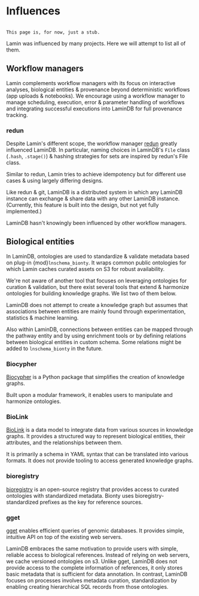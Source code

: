 # Influences

```{note}

This page is, for now, just a stub.

```

Lamin was influenced by many projects. Here we will attempt to list all of them.

## Workflow managers

Lamin complements workflow managers with its focus on interactive analyses, biological entities & provenance beyond deterministic workflows (app uploads & notebooks). We encourage using a workflow manager to manage scheduling, execution, error & parameter handling of workflows and integrating successful executions into LaminDB for full provenance tracking.

### redun

Despite Lamin's different scope, the workflow manager [redun](https://github.com/insitro/redun) greatly influenced LaminDB. In particular, naming choices in LaminDB's `File` class (`.hash`, `.stage()`) & hashing strategies for sets are inspired by redun's File class.

Similar to redun, Lamin tries to achieve idempotency but for different use cases & using largely differing designs.

Like redun & git, LaminDB is a distributed system in which any LaminDB instance can exchange & share data with any other LaminDB instance. (Currently, this feature is built into the design, but not yet fully implemented.)

LaminDB hasn't knowingly been influenced by other workflow managers.

## Biological entities

In LaminDB, ontologies are used to standardize & validate metadata based on plug-in {mod}`lnschema_bionty`. It wraps common public ontologies for which Lamin caches curated assets on S3 for robust availability.

We're not aware of another tool that focuses on leveraging ontologies for curation & validation, but there exist several tools that extend & harmonize ontologies for building knowledge graphs. We list two of them below.

LaminDB does not attempt to create a knowledge graph but assumes that associations between entities are mainly found through experimentation, statistics & machine learning.

Also within LaminDB, connections between entities can be mapped through the pathway entity and by using enrichment tools or by defining relations between biological entities in custom schema. Some relations might be added to `lnschema_bionty` in the future.

### Biocypher

[Biocypher](https://biocypher.org/) is a Python package that simplifies the creation of knowledge graphs.

Built upon a modular framework, it enables users to manipulate and harmonize ontologies.

### BioLink

[BioLink](https://biolink.github.io/biolink-model/) is a data model to integrate data from various sources in knowledge graphs. It provides a structured way to represent biological entities, their attributes, and the relationships between them.

It is primarily a schema in YAML syntax that can be translated into various formats. It does not provide tooling to access generated knowledge graphs.

### bioregistry

[bioregistry](https://bioregistry.io/) is an open-source registry that provides access to curated ontologies with standardized metadata. Bionty uses bioregistry-standardized prefixes as the key for reference sources.

### gget

[gget](https://github.com/pachterlab/gget) enables efficient queries of genomic databases. It provides simple, intuitive API on top of the existing web servers.

LaminDB embraces the same motivation to provide users with simple, reliable access to biological references. Instead of relying on web servers, we cache versioned ontologies on s3. Unlike gget, LaminDB does not provide access to the complete information of references, it only stores basic metadata that is sufficient for data annotation. In contrast, LaminDB focuses on processes involves metadata curation, standardization by enabling creating hierarchical SQL records from those ontologies.
